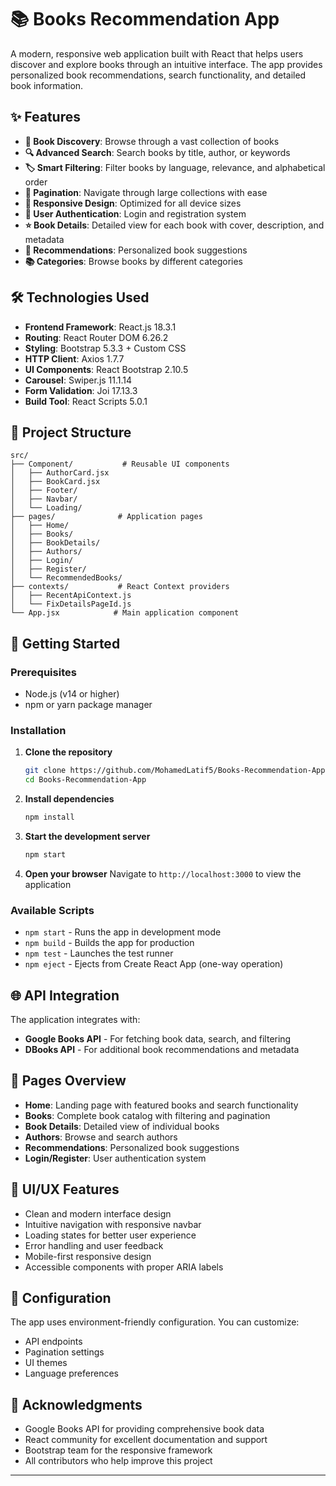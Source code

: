 # 📚 Books Recommendation App

A modern, responsive web application built with React that helps users discover and explore books through an intuitive interface. The app provides personalized book recommendations, search functionality, and detailed book information.

## ✨ Features

- **📖 Book Discovery**: Browse through a vast collection of books
- **🔍 Advanced Search**: Search books by title, author, or keywords
- **🏷️ Smart Filtering**: Filter books by language, relevance, and alphabetical order
- **📄 Pagination**: Navigate through large collections with ease
- **📱 Responsive Design**: Optimized for all device sizes
- **👤 User Authentication**: Login and registration system
- **⭐ Book Details**: Detailed view for each book with cover, description, and metadata
- **🎯 Recommendations**: Personalized book suggestions
- **📚 Categories**: Browse books by different categories

## 🛠️ Technologies Used

- **Frontend Framework**: React.js 18.3.1
- **Routing**: React Router DOM 6.26.2
- **Styling**: Bootstrap 5.3.3 + Custom CSS
- **HTTP Client**: Axios 1.7.7
- **UI Components**: React Bootstrap 2.10.5
- **Carousel**: Swiper.js 11.1.14
- **Form Validation**: Joi 17.13.3
- **Build Tool**: React Scripts 5.0.1

## 📁 Project Structure

```text
src/
├── Component/           # Reusable UI components
│   ├── AuthorCard.jsx
│   ├── BookCard.jsx
│   ├── Footer/
│   ├── Navbar/
│   └── Loading/
├── pages/              # Application pages
│   ├── Home/
│   ├── Books/
│   ├── BookDetails/
│   ├── Authors/
│   ├── Login/
│   ├── Register/
│   └── RecommendedBooks/
├── contexts/           # React Context providers
│   ├── RecentApiContext.js
│   └── FixDetailsPageId.js
└── App.jsx            # Main application component
```

## 🚀 Getting Started

### Prerequisites

- Node.js (v14 or higher)
- npm or yarn package manager

### Installation

1. **Clone the repository**

   ```bash
   git clone https://github.com/MohamedLatif5/Books-Recommendation-App.git
   cd Books-Recommendation-App
   ```

2. **Install dependencies**

   ```bash
   npm install
   ```

3. **Start the development server**

   ```bash
   npm start
   ```

4. **Open your browser**
   Navigate to `http://localhost:3000` to view the application

### Available Scripts

- `npm start` - Runs the app in development mode
- `npm build` - Builds the app for production
- `npm test` - Launches the test runner
- `npm eject` - Ejects from Create React App (one-way operation)

## 🌐 API Integration

The application integrates with:

- **Google Books API** - For fetching book data, search, and filtering
- **DBooks API** - For additional book recommendations and metadata

## 📱 Pages Overview

- **Home**: Landing page with featured books and search functionality
- **Books**: Complete book catalog with filtering and pagination
- **Book Details**: Detailed view of individual books
- **Authors**: Browse and search authors
- **Recommendations**: Personalized book suggestions
- **Login/Register**: User authentication system

## 🎨 UI/UX Features

- Clean and modern interface design
- Intuitive navigation with responsive navbar
- Loading states for better user experience
- Error handling and user feedback
- Mobile-first responsive design
- Accessible components with proper ARIA labels

## 🔧 Configuration

The app uses environment-friendly configuration. You can customize:

- API endpoints
- Pagination settings
- UI themes
- Language preferences

## 🙏 Acknowledgments

- Google Books API for providing comprehensive book data
- React community for excellent documentation and support
- Bootstrap team for the responsive framework
- All contributors who help improve this project

---
